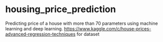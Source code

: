 # housing_price_prediction
Predicting price of a house with more than 70 parameters using machine learning and deep learning.
https://www.kaggle.com/c/house-prices-advanced-regression-techniques for dataset
